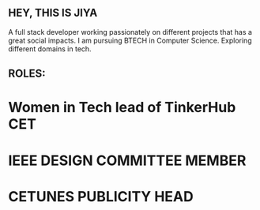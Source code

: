 ## HEY, THIS IS JIYA
A full stack developer working passionately on different projects that has a great social impacts. I am pursuing BTECH in Computer Science. Exploring different domains in tech.
## ROLES:
# Women in Tech lead of TinkerHub CET
# IEEE DESIGN COMMITTEE MEMBER
# CETUNES PUBLICITY HEAD






